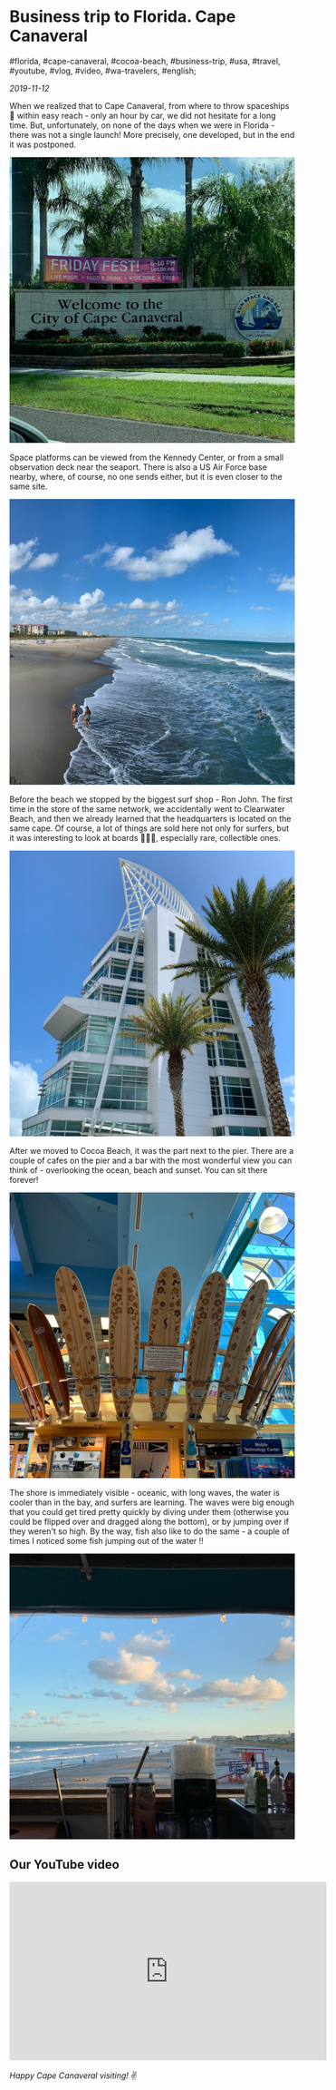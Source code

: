 # Business trip to Florida. Cape Canaveral

#florida, #cape-canaveral, #cocoa-beach, #business-trip, #usa, #travel, #youtube, #vlog, #video, #wa-travelers, #english;

_2019-11-12_

When we realized that to Cape Canaveral, from where to throw spaceships 🚀 within easy reach - only an hour by car, we did not hesitate for a long time. But, unfortunately, on none of the days when we were in Florida - there was not a single launch! More precisely, one developed, but in the end it was postponed.

![Welcome to the city of Cape Canaveral Sign, FL](/images/business-trip-to-florida-cape-canaveral/2.jpg "Welcome to the city of Cape Canaveral Sign, FL")

Space platforms can be viewed from the Kennedy Center, or from a small observation deck near the seaport. There is also a US Air Force base nearby, where, of course, no one sends either, but it is even closer to the same site.

![Cocoa Beach, FL](/images/business-trip-to-florida-cape-canaveral/1.jpg "Cocoa Beach, FL")

Before the beach we stopped by the biggest surf shop - Ron John. The first time in the store of the same network, we accidentally went to Clearwater Beach, and then we already learned that the headquarters is located on the same cape. Of course, a lot of things are sold here not only for surfers, but it was interesting to look at boards 🏄🏻‍♀️, especially rare, collectible ones.

![Cape Canaveral Tower, FL](/images/business-trip-to-florida-cape-canaveral/3.jpg "Cape Canaveral Tower, FL")

After we moved to Cocoa Beach, it was the part next to the pier. There are a couple of cafes on the pier and a bar with the most wonderful view you can think of - overlooking the ocean, beach and sunset. You can sit there forever!

![Ron Jon Store, FL](/images/business-trip-to-florida-cape-canaveral/4.jpg "Ron Jon Store, FL")

The shore is immediately visible - oceanic, with long waves, the water is cooler than in the bay, and surfers are learning. The waves were big enough that you could get tired pretty quickly by diving under them (otherwise you could be flipped over and dragged along the bottom), or by jumping over if they weren't so high. By the way, fish also like to do the same - a couple of times I noticed some fish jumping out of the water !!

![Cocoa Beach sunset, FL](/images/business-trip-to-florida-cape-canaveral/5.jpg "Cocoa Beach sunset, FL")

## Our YouTube video

<div class="responsive-iframe">
<iframe width="560" height="315" src="https://www.youtube.com/embed/1_6QREFTsOY" title="YouTube video player" frameborder="0" allow="accelerometer; autoplay; clipboard-write; encrypted-media; gyroscope; picture-in-picture" allowfullscreen></iframe>
</div>

_Happy Cape Canaveral visiting!_ :v:
